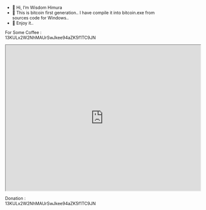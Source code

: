 - 👋 Hi, I’m Wisdom Himura
- 👀 This is bitcoin first generation.. I have compile it into bitcoin.exe from sources code for Windows..
- 🌱 Enjoy it..

For Some Coffee :<br>
13KULx2W2NhMAUrSwJkee94aZK5f1TC9JN
<p>
<iframe src="https://drive.google.com/file/d/1Sg54yNsrhH9uG5AmFoUi_tM7ZxXpxib0/preview" width="640" height="480" allow="autoplay"></iframe>
</p>
Donation :<br>
13KULx2W2NhMAUrSwJkee94aZK5f1TC9JN
<!---
Wisdom-Himura/Wisdom-Himura is a ✨ special ✨ repository because its `README.md` (this file) appears on your GitHub profile.
You can click the Preview link to take a look at your changes.
--->
